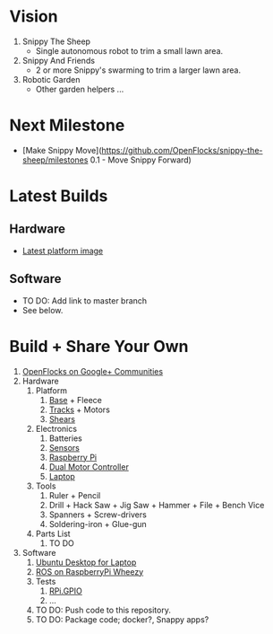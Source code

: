 # Vision
1. Snippy The Sheep
	* Single autonomous robot to trim a small lawn area.
1. Snippy And Friends
	* 2 or more Snippy's swarming to trim a larger lawn area.
1. Robotic Garden
	* Other garden helpers ...

# Next Milestone
* [Make Snippy Move](https://github.com/OpenFlocks/snippy-the-sheep/milestones 0.1 - Move Snippy Forward)

# Latest Builds
## Hardware
* [Latest platform image](https://github.com/OpenFlocks/munchie-lamb/blob/master/develop/hardware/platform.jpg)

## Software
* TO DO: Add link to master branch
* See below.

# Build + Share Your Own
1. [OpenFlocks on Google+ Communities](https://plus.google.com/u/0/communities/118002614481412920719)
1. Hardware
	1. Platform
		1. [Base](https://plus.google.com/116029261109759366331/posts/BJTCakHwN9A) + Fleece
		1. [Tracks](https://plus.google.com/116029261109759366331/posts/cVhdK53aWMW) + Motors
		1. [Shears](https://plus.google.com/116029261109759366331/posts/NPHqmM3FUvK)
	1. Electronics
		1. Batteries
		1. [Sensors](https://plus.google.com/116029261109759366331/posts/8TLDPgNvDEc)
		1. [Raspberry Pi](https://raspberrypiwonderland.files.wordpress.com/2014/02/raspberry-pi-rev2-gpio-pinout.jpg)
		1. [Dual Motor Controller](http://www.dfrobot.com/wiki/index.php/MD1.3_2A_Dual_Motor_Controller_SKU_DRI0002)
		1. [Laptop](http://www.tweaking4all.com/os-tips-and-tricks/uefi-dual-boot-windows81-ubuntu/)
	1. Tools
		1. Ruler + Pencil
		1. Drill + Hack Saw + Jig Saw + Hammer + File + Bench Vice
		1. Spanners + Screw-drivers
		1. Soldering-iron + Glue-gun
	1. Parts List
		1. TO DO
1. Software
	1. [Ubuntu Desktop for Laptop](http://releases.ubuntu.com/14.04/)
	1. [ROS on RaspberryPi Wheezy](http://wiki.ros.org/ROSberryPi/Installing%20ROS%20Indigo%20on%20Raspberry%20Pi)
	1. Tests
		1. [RPi.GPIO](https://github.com/OpenFlocks/snippy_the_sheep/wiki/RPi.GPIO---RPi-Board-Setup-Test)
		1. ...
	1. TO DO: Push code to this repository.
	1. TO DO: Package code; docker?, Snappy apps?